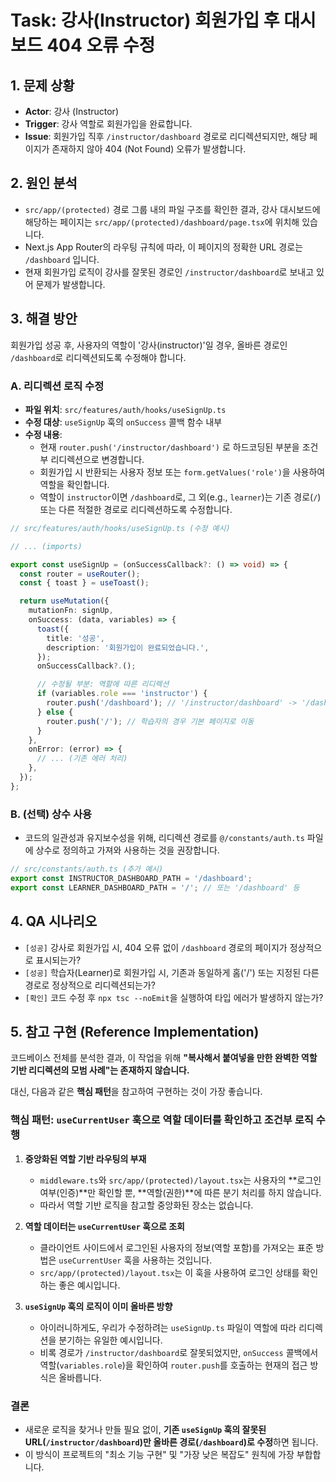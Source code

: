# Task: 강사(Instructor) 회원가입 후 대시보드 404 오류 수정

## 1. 문제 상황

- **Actor**: 강사 (Instructor)
- **Trigger**: 강사 역할로 회원가입을 완료합니다.
- **Issue**: 회원가입 직후 `/instructor/dashboard` 경로로 리디렉션되지만, 해당 페이지가 존재하지 않아 404 (Not Found) 오류가 발생합니다.

## 2. 원인 분석

- `src/app/(protected)` 경로 그룹 내의 파일 구조를 확인한 결과, 강사 대시보드에 해당하는 페이지는 `src/app/(protected)/dashboard/page.tsx`에 위치해 있습니다.
- Next.js App Router의 라우팅 규칙에 따라, 이 페이지의 정확한 URL 경로는 `/dashboard` 입니다.
- 현재 회원가입 로직이 강사를 잘못된 경로인 `/instructor/dashboard`로 보내고 있어 문제가 발생합니다.

## 3. 해결 방안

회원가입 성공 후, 사용자의 역할이 '강사(instructor)'일 경우, 올바른 경로인 `/dashboard`로 리디렉션되도록 수정해야 합니다.

### A. 리디렉션 로직 수정

- **파일 위치**: `src/features/auth/hooks/useSignUp.ts`
- **수정 대상**: `useSignUp` 훅의 `onSuccess` 콜백 함수 내부
- **수정 내용**:
    - 현재 `router.push('/instructor/dashboard')` 로 하드코딩된 부분을 조건부 리디렉션으로 변경합니다.
    - 회원가입 시 반환되는 사용자 정보 또는 `form.getValues('role')`을 사용하여 역할을 확인합니다.
    - 역할이 `instructor`이면 `/dashboard`로, 그 외(e.g., `learner`)는 기존 경로(`/`) 또는 다른 적절한 경로로 리디렉션하도록 수정합니다.

```typescript
// src/features/auth/hooks/useSignUp.ts (수정 예시)

// ... (imports)

export const useSignUp = (onSuccessCallback?: () => void) => {
  const router = useRouter();
  const { toast } = useToast();

  return useMutation({
    mutationFn: signUp,
    onSuccess: (data, variables) => {
      toast({
        title: '성공',
        description: '회원가입이 완료되었습니다.',
      });
      onSuccessCallback?.();

      // 수정될 부분: 역할에 따른 리디렉션
      if (variables.role === 'instructor') {
        router.push('/dashboard'); // '/instructor/dashboard' -> '/dashboard'
      } else {
        router.push('/'); // 학습자의 경우 기본 페이지로 이동
      }
    },
    onError: (error) => {
      // ... (기존 에러 처리)
    },
  });
};
```

### B. (선택) 상수 사용

- 코드의 일관성과 유지보수성을 위해, 리디렉션 경로를 `@/constants/auth.ts` 파일에 상수로 정의하고 가져와 사용하는 것을 권장합니다.

```typescript
// src/constants/auth.ts (추가 예시)
export const INSTRUCTOR_DASHBOARD_PATH = '/dashboard';
export const LEARNER_DASHBOARD_PATH = '/'; // 또는 '/dashboard' 등
```

## 4. QA 시나리오

- `[성공]` 강사로 회원가입 시, 404 오류 없이 `/dashboard` 경로의 페이지가 정상적으로 표시되는가?
- `[성공]` 학습자(Learner)로 회원가입 시, 기존과 동일하게 홈('/') 또는 지정된 다른 경로로 정상적으로 리디렉션되는가?
- `[확인]` 코드 수정 후 `npx tsc --noEmit`을 실행하여 타입 에러가 발생하지 않는가?

## 5. 참고 구현 (Reference Implementation)

코드베이스 전체를 분석한 결과, 이 작업을 위해 **"복사해서 붙여넣을 만한 완벽한 역할 기반 리디렉션의 모범 사례"는 존재하지 않습니다.**

대신, 다음과 같은 **핵심 패턴**을 참고하여 구현하는 것이 가장 좋습니다.

### 핵심 패턴: `useCurrentUser` 훅으로 역할 데이터를 확인하고 조건부 로직 수행

1.  **중앙화된 역할 기반 라우팅의 부재**
    - `middleware.ts`와 `src/app/(protected)/layout.tsx`는 사용자의 **로그인 여부(인증)**만 확인할 뿐, **역할(권한)**에 따른 분기 처리를 하지 않습니다.
    - 따라서 역할 기반 로직을 참고할 중앙화된 장소는 없습니다.

2.  **역할 데이터는 `useCurrentUser` 훅으로 조회**
    - 클라이언트 사이드에서 로그인된 사용자의 정보(역할 포함)를 가져오는 표준 방법은 `useCurrentUser` 훅을 사용하는 것입니다.
    - `src/app/(protected)/layout.tsx`는 이 훅을 사용하여 로그인 상태를 확인하는 좋은 예시입니다.

3.  **`useSignUp` 훅의 로직이 이미 올바른 방향**
    - 아이러니하게도, 우리가 수정하려는 `useSignUp.ts` 파일이 역할에 따라 리디렉션을 분기하는 유일한 예시입니다.
    - 비록 경로가 `/instructor/dashboard`로 잘못되었지만, `onSuccess` 콜백에서 역할(`variables.role`)을 확인하여 `router.push`를 호출하는 현재의 접근 방식은 올바릅니다.

### 결론

- 새로운 로직을 찾거나 만들 필요 없이, **기존 `useSignUp` 훅의 잘못된 URL(`/instructor/dashboard`)만 올바른 경로(`/dashboard`)로 수정**하면 됩니다.
- 이 방식이 프로젝트의 "최소 기능 구현" 및 "가장 낮은 복잡도" 원칙에 가장 부합합니다.
